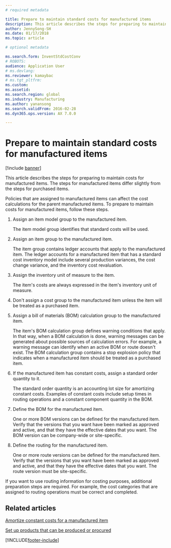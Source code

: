 ```yaml
---
# required metadata

title: Prepare to maintain standard costs for manufactured items
description: This article describes the steps for preparing to maintain costs for manufactured items. 
author: JennySong-SH
ms.date: 01/17/2018
ms.topic: article

# optional metadata

ms.search.form: InventStdCostConv 
# ROBOTS: 
audience: Application User
# ms.devlang: 
ms.reviewer: kamaybac
# ms.tgt_pltfrm: 
ms.custom: 
ms.assetid: 
ms.search.region: global
ms.industry: Manufacturing 
ms.author: yanansong
ms.search.validFrom: 2016-02-28
ms.dyn365.ops.version: AX 7.0.0

---
```



# Prepare to maintain standard costs for manufactured items

[!include [banner](../includes/banner.md)]

This article describes the steps for preparing to maintain costs for manufactured items. The steps for manufactured items differ slightly from the steps for purchased items.

Policies that are assigned to manufactured items can affect the cost calculations for the parent manufactured items. To prepare to maintain costs for manufactured items, follow these steps.

1. Assign an item model group to the manufactured item. 

   The item model group identifies that standard costs will be used.

2. Assign an item group to the manufactured item. 

   The item group contains ledger accounts that apply to the manufactured item. The ledger accounts for a manufactured item that has a standard cost inventory model include several production variances, the cost change variance, and the inventory cost revaluation.

3. Assign the inventory unit of measure to the item. 

   The item's costs are always expressed in the item's inventory unit of measure.

4. Don't assign a cost group to the manufactured item unless the item will be treated as a purchased item.

5. Assign a bill of materials (BOM) calculation group to the manufactured item. 

   The item's BOM calculation group defines warning conditions that apply. In that way, when a BOM calculation is done, warning messages can be generated about possible sources of calculation errors. For example, a warning message can identify when an active BOM or route doesn't exist. The BOM calculation group contains a stop explosion policy that indicates when a manufactured item should be treated as a purchased item.

6. If the manufactured item has constant costs, assign a standard order quantity to it. 

   The standard order quantity is an accounting lot size for amortizing constant costs. Examples of constant costs include setup times in routing operations and a constant component quantity in the BOM.

7. Define the BOM for the manufactured item. 

   One or more BOM versions can be defined for the manufactured item. Verify that the versions that you want have been marked as approved and active, and that they have the effective dates that you want. The BOM version can be company-wide or site-specific.

8. Define the routing for the manufactured item. 

   One or more route versions can be defined for the manufactured item. Verify that the versions that you want have been marked as approved and active, and that they have the effective dates that you want. The route version must be site-specific.

If you want to use routing information for costing purposes, additional preparation steps are required. For example, the cost categories that are assigned to routing operations must be correct and completed.

## Related articles

[Amortize constant costs for a manufactured item](amortize-constant-costs-manufactured-item.md)

[Set up products that can be produced or procured](manufactured-items-treated-as-purchased-items.md)



[!INCLUDE[footer-include](../../includes/footer-banner.md)]